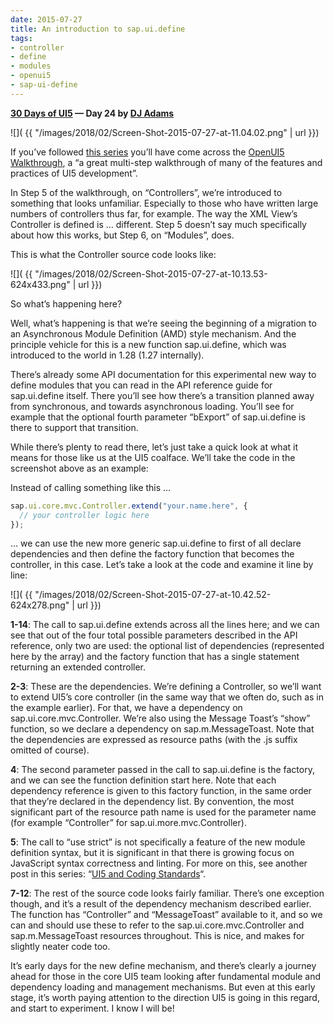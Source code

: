 ```yaml
---
date: 2015-07-27
title: An introduction to sap.ui.define
tags:
- controller
- define
- modules
- openui5
- sap-ui-define
---
```


**[30 Days of UI5](/blog/posts/2015/07/04/30-days-of-ui5/) &mdash; Day 24 by [DJ Adams](//qmacro.org/about/)**

![]( {{ "/images/2018/02/Screen-Shot-2015-07-27-at-11.04.02.png" | url }})


If you’ve followed [this series](/blog/posts/2015/07/04/30-days-of-ui5/) you’ll have come across the [OpenUI5 Walkthrough](/2015/07/07/openui5-walkthrough/), a “a great multi-step walkthrough of many of the features and practices of UI5 development”.

In Step 5 of the walkthrough, on “Controllers”, we’re introduced to something that looks unfamiliar. Especially to those who have written large numbers of controllers thus far, for example. The way the XML View’s Controller is defined is … different. Step 5 doesn’t say much specifically about how this works, but Step 6, on “Modules”, does.

This is what the Controller source code looks like:

![]( {{ "/images/2018/02/Screen-Shot-2015-07-27-at-10.13.53-624x433.png" | url }})

So what’s happening here?

Well, what’s happening is that we’re seeing the beginning of a migration to an Asynchronous Module Definition (AMD) style mechanism. And the principle vehicle for this is a new function sap.ui.define, which was introduced to the world in 1.28 (1.27 internally).

There’s already some API documentation for this experimental new way to define modules that you can read in the API reference guide for sap.ui.define itself. There you’ll see how there’s a transition planned away from synchronous, and towards asynchronous loading. You’ll see for example that the optional fourth parameter “bExport” of sap.ui.define is there to support that transition.

While there’s plenty to read there, let’s just take a quick look at what it means for those like us at the UI5 coalface. We’ll take the code in the screenshot above as an example:

Instead of calling something like this …

```javascript
sap.ui.core.mvc.Controller.extend("your.name.here", {  
  // your controller logic here 
});
```

… we can use the new more generic sap.ui.define to first of all declare dependencies and then define the factory function that becomes the controller, in this case. Let’s take a look at the code and examine it line by line:

![]( {{ "/images/2018/02/Screen-Shot-2015-07-27-at-10.42.52-624x278.png" | url }})

**1-14**: The call to sap.ui.define extends across all the lines here; and we can see that out of the four total possible parameters described in the API reference, only two are used: the optional list of dependencies (represented here by the array) and the factory function that has a single statement returning an extended controller.

**2-3**: These are the dependencies. We’re defining a Controller, so we’ll want to extend UI5’s core controller (in the same way that we often do, such as in the example earlier). For that, we have a dependency on sap.ui.core.mvc.Controller. We’re also using the Message Toast’s “show” function, so we declare a dependency on sap.m.MessageToast. Note that the dependencies are expressed as resource paths (with the .js suffix omitted of course).

**4**: The second parameter passed in the call to sap.ui.define is the factory, and we can see the function definition start here. Note that each dependency reference is given to this factory function, in the same order that they’re declared in the dependency list. By convention, the most significant part of the resource path name is used for the parameter name (for example “Controller” for sap.ui.more.mvc.Controller).

**5**: The call to “use strict” is not specifically a feature of the new module definition syntax, but it is significant in that there is growing focus on JavaScript syntax correctness and linting. For more on this, see another post in this series: “[UI5 and Coding Standards](/blog/posts/2015/07/19/ui5-and-coding-standards/)“.

**7-12**: The rest of the source code looks fairly familiar. There’s one exception though, and it’s a result of the dependency mechanism described earlier. The function has “Controller” and “MessageToast” available to it, and so we can and should use these to refer to the sap.ui.core.mvc.Controller and sap.m.MessageToast resources throughout. This is nice, and makes for slightly neater code too.

It’s early days for the new define mechanism, and there’s clearly a journey ahead for those in the core UI5 team looking after fundamental module and dependency loading and management mechanisms. But even at this early stage, it’s worth paying attention to the direction UI5 is going in this regard, and start to experiment. I know I will be!
